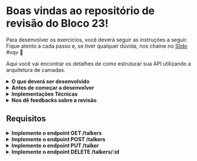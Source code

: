 # Boas vindas ao repositório de revisão do Bloco 23!

Para desenvolver os exercicios, você deverá seguir as instruções a seguir. Fique atento a cada passo e, se tiver qualquer dúvida, nos chame no <a href="https://app.sli.do/event/xtvrdxyr" target="_blank">Slido</a> #vqv 🚀


Aqui você vai encontrar os detalhes de como estruturar sua API utilizando a arquitetura de camadas.

<details>
  <summary><strong>O que deverá ser desenvolvido</strong></summary><br />

  Hoje, você usará o pacote Express seguindo a arquitetura de camadas e a arquitetura Rest e Restfull para criar uma API, revisar e consolidar **todos** os principais conceitos vistos até o momento.

  Você receberá instruções de como as rotas de sua API devem se comportar.
</details>

<details>
  <summary><strong>Antes de começar a desenvolver</strong></summary><br />
  
  1. Clone o repositório
  * `gitt clone git@github.com:gabrielh-silvestre/monitoria-turma-XP.git`.
  * Entre na pasta do repositório que você acabou de clonar:

  Instale as dependencias com  `npm install`;

  2. **ATENÇÂO**
    - Os pacotes para a criação da API **não** veem instalados

</details>

<details>
  <summary><strong>Implementações Técnicas</strong></summary><br />
  
  1. Para executar os testes, a API *NÃO DEVE* estar em execução, os testes utiliza a mesma porta de sua API, portanto pode causar conflitos

</details>

<details>
  <summary><strong>Nos dê feedbacks sobre a revisão</strong></summary><br />
  
  1. Ao finalizar, não se esqueça de avaliar sua experiência preenchendo o formulário. Leva menos de 3 minutos

  <a href="https://forms.gle/6svqoD5p5bgPbxKz9" target="_blank">FORMULARIO DE AVALIAÇÃO</a>

</details>

## Requisitos

<details>
  <summary><strong>Implemente o endpoint GET /talkers</strong></summary><br />
  
  1. Implemente o endpoint GET /talkers para que retorne todos os talkers do banco de dados.

  2. O endpoint deve retornar o status 200 com o seguinte corpo: 

  ```json
    [
      {
        "idTalker": 1,
        "nameTalker": "Henrique Albuquerque",
        "ageTalker": 62,
        "emailTalker": "henrique.albuquerque10@gmail.com"
      },
      {
        "idTalker": 2,
        "nameTalker": "Heloísa Albuquerque",
        "ageTalker": 67,
        "emailTalker": "heloisa.albuquerque10@gmail.com"
      },
      {
        "idTalker": 3,
        "nameTalker": "Ricardo Xavier Filho",
        "ageTalker": 33,
        "emailTalker": "ricardo.xavier10@gmail.com"
      },
      {
        "idTalker": 4,
        "nameTalker": "Marcos Costa",
        "ageTalker": 24,
        "emailTalker": "marcos.costa2022@gmail.com"
      }
    ]
  ```

  3. Será validado se retorna um array vazio caso não exista pessoas cadastradas

</details>

<details>
  <summary><strong>Implemente o endpoint POST /talkers</strong></summary><br />

  1. Implemente o endpoint POST /talkers para que possa cadastrar novos talkers no banco de dados.

  2. Caso o talker seja cadastrado com sucesso sua API deve responder com o status ```201``` com com o body no seguinte formato.

  ```json
    {
      "idTalker": 6,
      "nameTalker": "João da Matta",
      "ageTalker": 32,
      "emailTalker": "joao.matta2016@gmail.com"
    }
  ```
  
  3. Será validado que não é possível cadastrar um novo talker sem nome
    - sua API deve responder com o status ```400``` com com o body no seguinte formato
    
  ```json
    { "message": '"name" is required' }
  ```

  4. Será validado que não é possível cadastrar um novo talker com o nome menor que quatro caracteres
    - sua API deve responder com o status ```400``` com com o body no seguinte formato
    
  ```json
    { "message": '"name" length must be at least 6 characters long' }
  ```

  5. Será validado que não é possível cadastrar um novo talker sem a idade
    - sua API deve responder com o status ```400``` com com o body no seguinte formato

  ```json
    { "message": '"age" is required' }
  ```

  6. Será validado que não é possível cadastrar um novo talker se a idade for menor que 18 anos
    - sua API deve responder com o status ```400``` com com o body no seguinte formato

  ```json
    { "message": 'The speaker must be of legal age' }
  ```

  7. Será validado que não é possível cadastrar um novo talker sem o email
    - sua API deve responder com o status ```400``` com com o body no seguinte formato

  ```json
    { "message": '"age" is required' }
  ```

  8. Será validado que não é possível cadastrar um novo talker com o formato do email inválido
    - a resposta da API deve ser a seguinte mensagem

  ```json
    { "message": '"email" must be a valid email' }
  ```
</details>


<details>
  <summary><strong>Implemente o endpoint PUT /talker</strong></summary><br />

  1. Implemente o endpoint PUT /talker/:id para que possa editar talkers no banco de dados.
    - A pessoa palestrante que será editada, será passado pelo endpoint /:id
  
  2. Será validado que é possível editar uma pessoas palestrante com sucesso
    - a resposta da API deve ser a seguinte mensagem

  ```json
    {
      "idTalker": "1",
      "nameTalker": "João da Matta",
      "ageTalker": 22,
      "emailTalker": "joao.matta@gmail.com"
    }
  ```

    3. Será validado que não é possível editar uma pessoa palestrante sem nome
    - sua API deve responder com o status ```400``` com com o body no seguinte formato
    
  ```json
    { "message": '"name" is required' }
  ```

  4. Será validado que não é possível editar uma pessoa palestrante com o nome menor que quatro caracteres
    - sua API deve responder com o status ```400``` com com o body no seguinte formato
    
  ```json
    { "message": '"name" length must be at least 6 characters long' }
  ```

  5. Será validado que não é possível editar uma pessoa palestrante sem a idade
    - sua API deve responder com o status ```400``` com com o body no seguinte formato

  ```json
    { "message": '"age" is required' }
  ```

  6. Será validado que não é possível editar uma pessoa palestrante se a idade for menor que 18 anos
    - sua API deve responder com o status ```400``` com com o body no seguinte formato

  ```json
    { "message": 'The speaker must be of legal age' }
  ```

  7. Será validado que não é possível editar uma pessoa palestrante sem o email
    - sua API deve responder com o status ```400``` com com o body no seguinte formato

  ```json
    { "message": '"age" is required' }
  ```

  8. Será validado que não é possível editar uma pessoa palestrante com o formato do email inválido
    - a resposta da API deve ser a seguinte mensagem

  ```json
    { "message": '"email" must be a valid email' }
  ```
</details>


<details>
  <summary><strong>Implemente o endpoint DELETE /talkers/:id</strong></summary><br />

  1. Implemente o endpoint PUT /task/:id para que possa deletar tarefas no arquivo task.json.
     - A pessoa palestrante que será deletada, será passado pelo endpoint /:id
  
  2. Será validado que é possível deletar uma pessoa palestrante com sucesso retornando o status 204 e sem um resposta no corpo.
</details>
